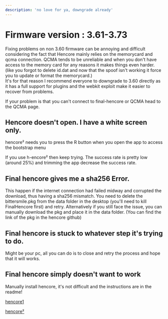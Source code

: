 ```yaml
---
description: 'no love for ya, downgrade already'
---
```


# Firmware version : 3.61-3.73

Fixing problems on non 3.60 firmware can be annoying and difficult considering the fact that Hencore mainly relies on the memorycard and qcma connection. QCMA tends to be unreliable and when you don't have access to the memory card for any reasons it makes things even harder. \(like you forgot to delete id.dat and now that the spoof isn't working it force you to update or format the memorycard.\)  
It's for that reason I recommend everyone to downgrade to 3.60 directly as it has a full support for plugins and the webkit exploit make it easier to recover from problems.

If your problem is that you can't connect to final-hencore or QCMA head to the QCMA page.

## Hencore doesn't open. I have a white screen only.

hencore² needs you to press the R button when you open the app to access the bootstrap menu

If you use h-encore² then keep trying. The success rate is pretty low \(around 25%\) and trimming the app decrease the success rate.

## Final hencore gives me a sha256 Error.

This happen if the internet connection had failed midway and corrupted the download, thus having a sha256 mismatch. You need to delete the bittersmile.pkg from the data folder in the desktop \(you'll need to kill FinalHencore first\) and retry. Alternatively if you still face the issue, you can manually download the pkg and place it in the data folder. \(You can find the link of the pkg in the hencore github\)

## Final hencore is stuck to whatever step it's trying to do.

Might be your pc, all you can do is to close and retry the process and hope that it will works.

## Final hencore simply doesn't want to work

Manually install hencore, it's not difficult and the instructions are in the readme!

[hencore1](https://github.com/TheOfficialFloW/h-encore)

[hencore²](https://github.com/TheOfficialFloW/h-encore-2)

